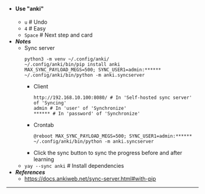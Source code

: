 - #### Use "anki"
    - `u` # Undo
    - `4` # Easy
    - `Space` # Next step and card
- ***Notes***
    - Sync server
      ```
      python3 -m venv ~/.config/anki/
      ~/.config/anki/bin/pip install anki
      MAX_SYNC_PAYLOAD_MEGS=500; SYNC_USER1=admin:****** ~/.config/anki/bin/python -m anki.syncserver
      ```
        - Client
          ```
          http://192.168.10.100:8080/ # In 'Self-hosted sync server' of 'Syncing'
          admin # In 'user' of 'Synchronize'
          ****** # In 'password' of 'Synchronize'
          ```
        - Crontab
          ```
          @reboot MAX_SYNC_PAYLOAD_MEGS=500; SYNC_USER1=admin:****** ~/.config/anki/bin/python -m anki.syncserver
          ```
        - Click the sync button to sync the progress before and after learning
    - `yay --sync anki` # Install dependencies
- ***References***
    - https://docs.ankiweb.net/sync-server.html#with-pip
- ---

